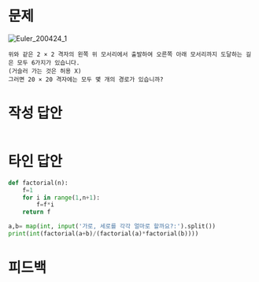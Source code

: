 
# 문제
![Euler_200424_1](https://user-images.githubusercontent.com/48504392/80194224-02784500-8655-11ea-87a2-2c6127147165.png)
~~~
위와 같은 2 × 2 격자의 왼쪽 위 모서리에서 출발하여 오른쪽 아래 모서리까지 도달하는 길은 모두 6가지가 있습니다. 
(거슬러 가는 것은 허용 X)
그러면 20 × 20 격자에는 모두 몇 개의 경로가 있습니까?
~~~
# 작성 답안
~~~python

~~~
# 타인 답안
~~~python
def factorial(n): 
    f=1 
    for i in range(1,n+1): 
        f=f*i 
    return f 

a,b= map(int, input('가로, 세로를 각각 얼마로 할까요?:').split()) 
print(int(factorial(a+b)/(factorial(a)*factorial(b))))
~~~
# 피드백
~~~

~~~
